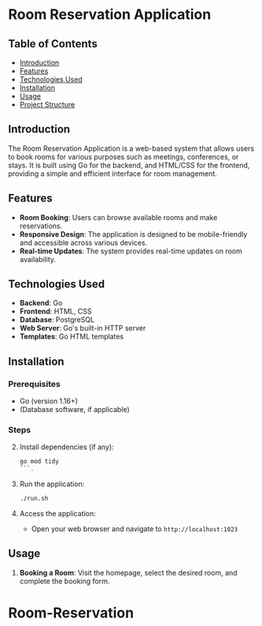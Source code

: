 # Room Reservation Application

## Table of Contents
- [Introduction](#introduction)
- [Features](#features)
- [Technologies Used](#technologies-used)
- [Installation](#installation)
- [Usage](#usage)
- [Project Structure](#project-structure)

## Introduction
The Room Reservation Application is a web-based system that allows users to book rooms for various purposes such as meetings, conferences, or stays. It is built using Go for the backend, and HTML/CSS for the frontend, providing a simple and efficient interface for room management.

## Features
- **Room Booking**: Users can browse available rooms and make reservations.
- **Responsive Design**: The application is designed to be mobile-friendly and accessible across various devices.
- **Real-time Updates**: The system provides real-time updates on room availability.

## Technologies Used
- **Backend**: Go
- **Frontend**: HTML, CSS
- **Database**:  PostgreSQL
- **Web Server**: Go's built-in HTTP server
- **Templates**: Go HTML templates

## Installation

### Prerequisites
- Go (version 1.16+)
- (Database software, if applicable)

### Steps
2. Install dependencies (if any):
    ```bash
    go mod tidy
    ```.

4. Run the application:
    ```bash
    ./run.sh
    ```

5. Access the application:
    - Open your web browser and navigate to `http://localhost:1023`

## Usage
1. **Booking a Room**: Visit the homepage, select the desired room, and complete the booking form.
# Room-Reservation
